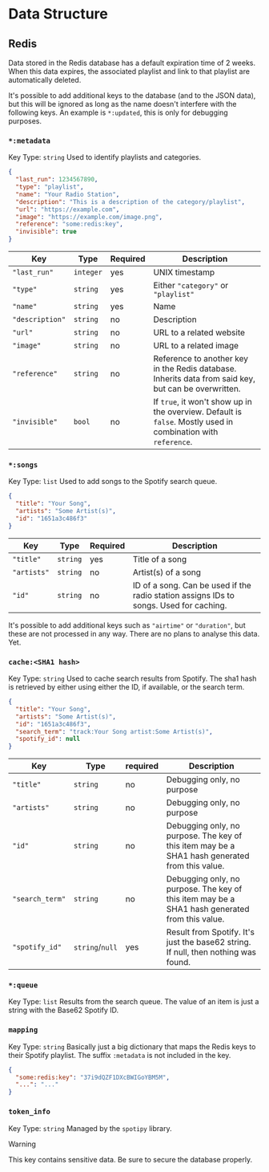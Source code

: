 # Data Structure

## Redis

Data stored in the Redis database has a default expiration time of 2 weeks.
When this data expires, the associated playlist and link to that playlist are automatically deleted.

It's possible to add additional keys to the database (and to the JSON data), but this will be ignored as long as the
name doesn't interfere with the following keys. An example is `*:updated`, this is only for debugging purposes.

### `*:metadata`

Key Type: `string`
Used to identify playlists and categories.

```json
{
  "last_run": 1234567890,
  "type": "playlist",
  "name": "Your Radio Station",
  "description": "This is a description of the category/playlist",
  "url": "https://example.com",
  "image": "https://example.com/image.png",
  "reference": "some:redis:key",
  "invisible": true
}
```

| Key             | Type      | Required | Description                                                                                                   |
|-----------------|-----------|----------|---------------------------------------------------------------------------------------------------------------|
| `"last_run"`    | `integer` | yes      | UNIX timestamp                                                                                                |
| `"type"`        | `string`  | yes      | Either `"category"` or `"playlist"`                                                                           |
| `"name"`        | `string`  | yes      | Name                                                                                                          |
| `"description"` | `string`  | no       | Description                                                                                                   |
| `"url"`         | `string`  | no       | URL to a related website                                                                                      |
| `"image"`       | `string`  | no       | URL to a related image                                                                                        |
| `"reference"`   | `string`  | no       | Reference to another key in the Redis database. Inherits data from said key, but can be overwritten.          |
| `"invisible"`   | `bool`    | no       | If `true`, it won't show up in the overview. Default is `false`. Mostly used in combination with `reference`. |

### `*:songs`

Key Type: `list`
Used to add songs to the Spotify search queue.

```json
{
  "title": "Your Song",
  "artists": "Some Artist(s)",
  "id": "1651a3c486f3"
}
```

| Key         | Type     | Required | Description                                                                            |
|-------------|----------|----------|----------------------------------------------------------------------------------------|
| `"title"`   | `string` | yes      | Title of a song                                                                        |
| `"artists"` | `string` | no       | Artist(s) of a song                                                                    |
| `"id"`      | `string` | no       | ID of a song. Can be used if the radio station assigns IDs to songs. Used for caching. |

It's possible to add additional keys such as `"airtime"` or `"duration"`, but these are not processed in any way.
There are no plans to analyse this data. Yet.

### `cache:<SHA1 hash>`

Key Type: `string`
Used to cache search results from Spotify. The sha1 hash is retrieved by either using either the ID, if available, or
the search term.

```json
{
  "title": "Your Song",
  "artists": "Some Artist(s)",
  "id": "1651a3c486f3",
  "search_term": "track:Your Song artist:Some Artist(s)",
  "spotify_id": null
}
```

| Key             | Type            | required | Description                                                                                    |
|-----------------|-----------------|----------|------------------------------------------------------------------------------------------------|
| `"title"`       | `string`        | no       | Debugging only, no purpose                                                                     |
| `"artists"`     | `string`        | no       | Debugging only, no purpose                                                                     |
| `"id"`          | `string`        | no       | Debugging only, no purpose. The key of this item may be a SHA1 hash generated from this value. |
| `"search_term"` | `string`        | no       | Debugging only, no purpose. The key of this item may be a SHA1 hash generated from this value. |
| `"spotify_id"`  | `string`/`null` | yes      | Result from Spotify. It's just the base62 string. If null, then nothing was found.             |

### `*:queue`

Key Type: `list`
Results from the search queue. The value of an item is just a string with the Base62 Spotify ID.

### `mapping`

Key Type: `string`
Basically just a big dictionary that maps the Redis keys to their Spotify playlist.
The suffix `:metadata` is not included in the key.

```json
{
  "some:redis:key": "37i9dQZF1DXcBWIGoYBM5M",
  "...": "..."
}
```

### `token_info`

Key Type: `string`
Managed by the `spotipy` library.
> [!WARNING]
> This key contains sensitive data. Be sure to secure the database properly.
